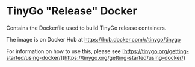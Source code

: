 # TinyGo "Release" Docker

Contains the Dockerfile used to build TinyGo release containers.

The image is on Docker Hub at https://hub.docker.com/r/tinygo/tinygo

For information on how to use this, please see [https://tinygo.org/getting-started/using-docker/](https://tinygo.org/getting-started/using-docker/)
